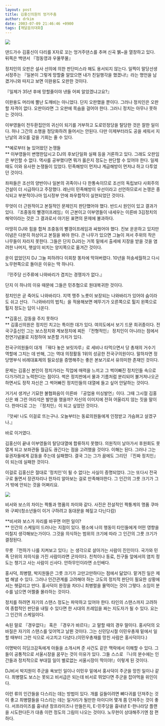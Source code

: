 ```yaml
---
layout: post
title: 김홍신의원의 엉거주춤
author: drkim
date: 2003-07-09 21:46:46 +0900
tags: [깨달음의대화]
---
```


  ![](http://drkimz.com/technote/board/board/upimg/1057750230.jpg)


  댄드가수 김홍신이 다리를 X자로 꼬는 엉거주댄스를 추며 신곡 뷁~을 열창하고 있다. 뒤쪽은 백댄서 『정동영과 우물쭈물』


  
정치인의 오판은 설사 선의에 의한 판단미스라 해도 용서되지 않는다. 일찍이 말당선생 서정주는 『일본이 그렇게 망할줄 알았으면 내가 친일행각을 했겠나!』라는 명언을 남겼거니와 따지고 보면 이완용도 오판한 것이다. 

『일제가 35년 후에 망할줄이야 낸들 어찌 알았겠냐고요?』 

이완용도 머리에 뿔난 도깨비는 아니었다. 단지 오판했을 뿐이다. 그러나 정치인은 오판할 자격이 없다. 오판이라면 그 오판에 목숨을 걸어야 한다. 그러니 정치는 아무나 못하는 것이다. 

이부영들이 전두환집안의 귀신이 되기를 거부하고 도로민정당을 탈당한 것은 잘한 일이다. 허나 그간의 소행을 정당화하려 들어서는 안된다. 다만 이제부터라도 공을 세워서 지난날의 과오를 갚을 기회는 줄 수 있다. 

**예로부터 늘 있어왔던 논쟁들  
** 이부영들이 변명한답시고 DJ의 후보단일화 실패 등을 거론하고 있다. 그래도 오판임은 부인할 수 없다. 역사를 공부했다면 뭐가 옳은지 정도는 판단할 수 있어야 한다. 일제 때도 이와 유사한 논쟁들이 있었다. 민족해방이 먼저냐 계급해방이 먼저냐 하고 다투었던 것이다. 

좌파들은 조선의 양반이나 일본의 귀족이나 다 한통속이므로 조선의 독립보다 사회주의건설이 더 시급하다고 주장했다. 레닌이 민족해방이 우선이라고 선언하므로서 논쟁은 종식되고 부분적이나마 임시정부 안에 좌우합작이 실현되었던 것이다. 

무엇이 더 근원적이고 본질적인 문제인지 판단했어야 했다. 반드시 원인이 있고 결과가 있다. 『조중동의 빨갱이프레임』이 근본이고 이부영들이 내세우는 이른바 3김정치의 해악이라는 것은 그 결과로서 야기된 표면의 문제에 불과하다. 

마땅히 DJ와 힘을 합쳐 조중동의 빨갱이프레임과 싸웠어야 했다. 진보 운운하고 있지만 이념은 다분히 허상이고 본질을 봐야 한다. 큰 나무가 있으면 그늘이 져서 주위의 작은 나무들이 자라지 못한다. 그들은 단지 DJ라는 거목 밑에서 출세에 지장을 받을 것을 염려한 나머지, 햇살이 비치는 양지쪽으로 옮겨간 것이다. 

운이 없었던지 DJ 그늘 피하려다 이회창 똥차에 막혀버렸다. 10년을 허송세월하고 다시 노무현쪽으로 돌아온 이유는 딱 하나다. 

『민주당 신주류에 나와바리가 겹치는 경쟁자가 없다.』

단지 이 하나의 이유 때문에 그들은 민추협으로 원대복귀한 것이다. 

정치인은 곧 죽어도 나와바리다. 지역 맹주 노릇이 보장되는 나와바리가 있어야 숨이라도 쉬고 산다. 『나와바리의 법칙』을 적용해보면 메뚜기가 오른쪽으로 튈지 왼쪽으로 튈지 정도는 답이 나온다. 

**김홍신, 감동을 주지 못하다  
** 김홍신의원은 정치인 치고는 특이한 데가 있다. 여의도에서 보기 드문 희귀종이다. 전국구출신인 그는 보스정치와 계보정치에 찌든 『전형적인』 정치인이 아니라는 점에서 천연기념물로 지정하여 보존할 가치가 있다. 

전국구의원들이 대개 『꿔다 놓은 보릿자루』로 세비나 타먹으면서 당 총재의 거수기 역할에 그치는 데 반해, 그는 역대 의정활동 1위의 성공한 전국구의원이다. 말하자면 정당명부식 비례대표제의 필요성을 증명해주는 좋은 본보기로서 유의미한 존재인 것이다. 

문제는 김홍신 본인이 정치가라는 직업에 매력을 느끼고 그 썩어빠진 정치인들 속으로 다가가려고 노력한다는 점이다. 썩은 정치판에서 물과 기름처럼 분리되어 불거져나오곤 하면서도 정작 자신은 그 썩어빠진 정치인들의 대열에 들고 싶어 안달하는 것이다.

거기서 생겨난 기묘한 불협화음이 이른바 『공업용 미싱발언』이다. 그때 그시절 김홍신은 왜 그런 어리석은 발언을 했을까? 자신의 이미지에 전혀 어울리지 않는 짓을 말이다. 한마디로 그는 『정치인』이 되고 싶었던 것이다. 

『앗싸! 나도 이걸로 뜨는구나. 오늘부터는 동료의원들에게 인정받고 가슴펴고 살겠구나.』

바로 이거였다. 

김홍신이 끝내 이부영들의 탈당대열에 합류하지 못했다. 의원직이 날아가서 후원회도 못열게 되고 보좌관들 월급도 끊긴다는 점을 고려했을 것이다. 이해는 된다. 그러나 그는 유권자들에게 감동을 주는데 실패했다. 결국 그는 그가 꿈에도 그리던 『진짜 정치인』이 되는데 실패한 것이다. 

이걸로 김홍신은 절대로 '정치인'이 될 수 없다는 사실이 증명되었다. 그는 또다시 전국구로 돌면서 장관자리나 한자리 알아보는 걸로 만족해야한다. 그 인간의 그릇 크기가 그거 밖에 안되는 것을 어쩌리요. 


  ![](http://drkimz.com/technote/board/private/upimg/1057808031.jpg)


  비서와 보스의 차이는 짝퉁과 명품의 차이와 같다. 사진은 전설적인 짝퉁계의 명품 쿠마와 구찌!(청소년들이 이거 구하려고 동대문을 헤짚고 다닌다캄)


**비서와 보스가 자리를 바꾸면 어떤 일이?  
** 인간의 스케일이 드러나는 지점이 있다. 평소에 나의 행동이 타인들에게 어떤 영향을 미칠지 생각해보는가이다. 그것을 의식하는 범위의 크기에 따라 그 인간의 그릇 크기가 결정된다. 

무릇 『천하가 나를 지켜보고 있다』는 생각으로 살아가는 사람이 진인이다. 국가와 민족 단위의 자의식을 가진 사람이라면 군자이다. 친척이나 동료, 친구들 앞에서의 염치 정도는 챙기고 사는 사람이 신사다. 안하무인이라면 소인배다. 

홍사덕, 최병렬, 박지원들은 그릇 크기가 고만고만하다는 점에서 닮았다. 맡겨진 일은 제법 해낼 수 있다. 그러나 인간관계를 고려해야 하는 고도의 정치적 판단이 필요한 상황에서는 헷갈리고 만다. 홍사덕이 완장을 차더니 최병렬을 물먹이는 것이 그렇다. 소임이 분수를 넘으면 어쩔줄 몰라하는 것이다. 

정치를 하려면 자기의 스탠스 정도는 파악하고 있어야 한다. 타인의 스탠스까지 고려하여 종합적인 판단을 내릴 수 있다면 한 시대의 프레임을 짜는 지도자가 될 수 있다. 요는 그 인간의 스케일이다. 

속된 말로 『경우없다』 혹은 『경우가 바르다』고 말할 때의 경우 말이다. 홍사덕의 오바질은 자기의 스탠스를 잊어먹고 날뛴 것이다. 그는 신민당시절 이민우총재 밑에서 일할 때부터 그런 식으로 사고치고 다녔다.(이민우총재를 망친 사람은 홍사덕이다.)

이명박이 히딩크감독에게 아들을 소개시켜 준 사건도 같은 맥락에서 이해할 수 있다. 그들이 공통적으로 서울시장을 꿈꾸는 것이 이유가 있다. 그들 스스로 『나의 분수에는 인간들과 정치적으로 부대낄 일이 별로없는 서울시장이 딱이야!』이렇게 된 것이다. 

DJ비서 박지원이 주군을 욕보인 일이나 이민우 밑에서 홍사덕이 주군을 망친 일이나 같다. 최병렬도 보스는 못되고 비서급은 되는데 비서로 뛰었다면 주군을 잡아먹을 위인이다. 

이런 류의 인간들을 다스리는 데는 방법이 있다. 개를 길들이려면 뼈다귀를 던져주는 것이 좋고 최병렬들을 다스리는 데는 일거리가 될만한 아이디어 몇개 쯤 던져주는 것이 좋다. 서프라이즈를 흉내낸 창프라이즈나 만들든지, E-민주당을 흉내낸 E-한나라당 플랜을 시도한다든가 대충 이런 정도의 그림이 나오는 것이다. 노무현이 상대해주기엔 참 편하다.